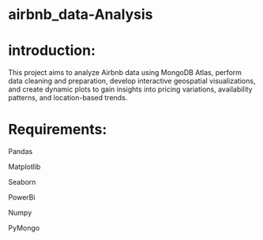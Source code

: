# airbnb_data-Analysis

# introduction:
This project aims to analyze Airbnb data using MongoDB Atlas, perform data cleaning and preparation, develop interactive geospatial visualizations, and create dynamic plots to gain insights into pricing variations, availability patterns, and location-based trends.
# Requirements:
Pandas

Matplotlib

Seaborn

PowerBi

Numpy

PyMongo
  
